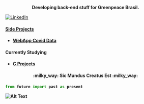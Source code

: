 <p align="center" style="font-weight:bold" color="green">Developing back-end stuff for Greenpeace Brasil.<p>
<a href="https://www.linkedin.com/in/matheus-rugolo-299a95a0/" target="_blank"><img src="https://img.shields.io/badge/LinkedIn-%230077B5.svg?&style=flat-square&logo=linkedin&logoColor=white" alt="LinkedIn">

<h4>Side Projects<h4>
  
- [WebApp Covid Data](https://brasil-covid.herokuapp.com/)
  
<h4>Currently Studying<h4>
  
- [C Projects](https://github.com/rby90/Project-Based-Tutorials-in-C)
  
<h4 align="center">:milky_way: Sic Mundus Creatus Est :milky_way:<h4> 
  
```python
from future import past as present
```


![Alt Text](https://media.giphy.com/media/Z9iEskuA1nmozYf806/giphy.gif)
